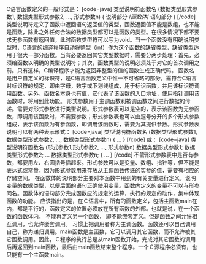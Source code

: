 C语言函数定义的一般形式是：
[code=java]
类型说明符函数名 (数据类型形式参数1, 数据类型形式参数2, …, 形式参数n)
{
	说明部分 /*函数体*/
	语句部分
}
[/code]
类型说明符定义了函数中返回语句返回值的类型，函数返回值不能是数组，也不能是函数，除此之外任何合法的数据类型都可以是函数的类型。在很多情况下都不要求无参函数有返回值，此时函数类型符可以写为void。当一个函数没有明确说明类型时，C语言的编译程序自动将整型（int）作为这个函数的缺省类型，缺省类型适用于很大一部分函数。当有必要返回其它类型数据时，需要分两步处理：首先，必须给函数以明确的类型说明符；其次，函数类型的说明必须处于对它的首次调用之前。只有这样，C编译程序才能为返回非整型的值的函数生成正确代码。
函数名是用户自定义的标识符，是C语言函数定义中惟一不可省略的部分，需符合C语言对标识符的规定，即由字母，数字或下划线组成，用于标识函数，并用该标识符调用函数。另外，函数名本身也有值，它代表了该函数的入口地址，使用指针调用该函数时，将用到此功能。
形式参数用于主调函数利被调函数之间进行数据的传递。需要对形式参数进行类型说明。形式参数表可以是空的，表示该函数为无参函数，即调用该函数时，不需要参数；形式参数表也可以由逗号分开的多个形式参数组成，表示该函数为有参函数，即调用该函数时，需要为其提供参数。形式参数表说明可以有两种表示形式：
[code=java]
类型说明符函数名 (数据类型形式参数1, 数据类型形式参数2, …, 数据类型形式参数n)
{ … }
[/code]
或：
[code=java]
类型说明符函数名 (形式参数1,形式参数2, …, 形式参数n)
数据类型形式参数1;
数据类型形式参数2;
…
数据类型形式参数n;
{ … }
[/code]
不管形式参数表中是否有参数，都要用左、右圆括号括起来。形式参数可以是变量、数组、指针等，但不能是表达式或常量，因为形式参数用来存放从主调函数传递的实参的值，需要有相应的存储空间。
在函数体的说明部分主要对本函数中用到的有关变量进行定义，说明变量的数据类型，以便后面的语句正确使用变量。函数内定义的变量不可以与形参同名。函数体的语句部分完成函数应的规定的运算，执行的规定的动作，集中体现函数的功能。
应该指出的是，在Ｃ语言中，所有的函数定义，包括主函数main在内，都是平行的，函数定义的位置必须放在所有函数的外部。也就是说，在一个函数的函数体内， 不能再定义另一个函数， 即不能嵌套定义。但是函数之间允许相互调用，也允许嵌套调用。
习惯上把调用者称为主调函数。函数还可以自己调用自己，称为递归调用。main函数是主函数，它可以调用其它函数，而不允许被其它函数调用。因此，Ｃ程序的执行总是从main函数开始，完成对其它函数的调用后再返回到main函数，最后由main函数结束整个程序。一个Ｃ源程序必须有，也只能有一个主函数main。